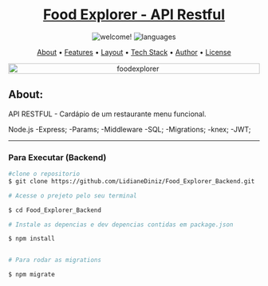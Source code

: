 <h1 align="center">
    <a href="#"> Food Explorer - API Restful</a>
</h1>

<p align="center">
	
  <img src="https://img.shields.io/static/v1?label=PRs&message=welcome&color=49AA26&labelColor=000000" alt="welcome!" />
	
  <img src="https://img.shields.io/github/languages/count/lidianediniz/food-explorer-backend" alt="languages" />
	
</p>



<p align="center">
 <a href="#-about">About</a> •
 <a href="#-features">Features</a> •
 <a href="#-layout">Layout</a> • 
 <a href="#-tech-stack">Tech Stack</a> • 
 <a href="#-author">Author</a> • 
 <a href="#-license">License</a>
</p>

<p align="center" style="display: flex; align-items: flex-start; justify-content: center;">
  <img alt="foodexplorer" title="#foodexplorer" src=".github/Capa.png" width="100%">

</p>


## About:

API RESTFUL - Cardápio de um restaurante menu funcional.

Node.js 
-Express;
-Params;
-Middleware
-SQL;
-Migrations;
-knex;
-JWT;


---

### Para Executar (Backend)
 

 ```bash
 #clone o repositorio
 $ git clone https://github.com/LidianeDiniz/Food_Explorer_Backend.git

 # Acesse o prejeto pelo seu terminal

 $ cd Food_Explorer_Backend 

 # Instale as depencias e dev depencias contidas em package.json 

 $ npm install


# Para rodar as migrations 

$ npm migrate



